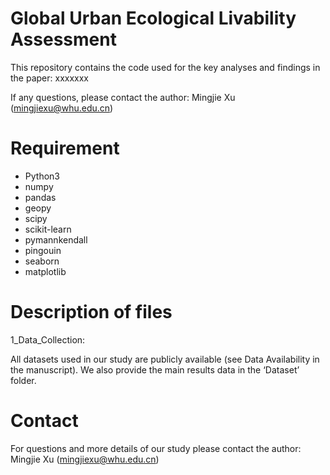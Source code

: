 # Global Urban Ecological Livability Assessment
This repository contains the code used for the key analyses and findings in the paper:
xxxxxxx  

If any questions, please contact the author: Mingjie Xu (mingjiexu@whu.edu.cn)
# Requirement
- Python3
- numpy
- pandas
- geopy
- scipy
- scikit-learn
- pymannkendall
- pingouin
- seaborn
- matplotlib
# Description of files
1_Data_Collection: 


All datasets used in our study are publicly available (see Data Availability in the manuscript). We also provide the main results data in the ‘Dataset’ folder.
# Contact
For questions and more details of our study please contact the author: Mingjie Xu (mingjiexu@whu.edu.cn)
